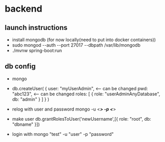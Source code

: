 

# backend
## launch instructions
- install mongodb (for now locally(need to put into docker containers))
- sudo mongod --auth --port 27017 --dbpath /var/lib/mongodb
- ./mvnw spring-boot:run


## db config
- mongo
- db.createUser(
      {
        user: "myUserAdmin", <-- can be changed
        pwd: "abc123", <-- can be changed
        roles: [ { role: "userAdminAnyDatabase", db: "admin" } ]
      }
    )
- relog with user and password mongo -u <___> -p <___>
- make user db.grantRolesToUser('newUsername',[{ role: "root", db: "dbname" }])

- login with mongo "test" -u "user" -p "password"

